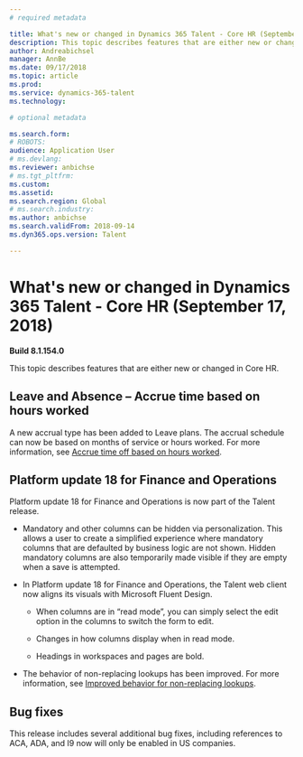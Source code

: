 ```yaml
---
# required metadata

title: What's new or changed in Dynamics 365 Talent - Core HR (September 17, 2018)
description: This topic describes features that are either new or changed in Microsoft Dynamics 365 Talent - Core HR.
author: Andreabichsel
manager: AnnBe
ms.date: 09/17/2018
ms.topic: article
ms.prod: 
ms.service: dynamics-365-talent
ms.technology: 

# optional metadata

ms.search.form: 
# ROBOTS: 
audience: Application User
# ms.devlang: 
ms.reviewer: anbichse
# ms.tgt_pltfrm: 
ms.custom: 
ms.assetid: 
ms.search.region: Global
# ms.search.industry: 
ms.author: anbichse
ms.search.validFrom: 2018-09-14
ms.dyn365.ops.version: Talent

---
```


# What's new or changed in Dynamics 365 Talent - Core HR (September 17, 2018)

**Build 8.1.154.0**

This topic describes features that are either new or changed in Core HR.

## Leave and Absence – Accrue time based on hours worked

A new accrual type has been added to Leave plans. The accrual schedule can now be based on months of service or hours worked. For more information, see [Accrue time off based on hours worked](leave-accrue-hours-worked.md).

## Platform update 18 for Finance and Operations

Platform update 18 for Finance and Operations is now part of the Talent release. 

-   Mandatory and other columns can be hidden via personalization. This allows a user to create a simplified experience where mandatory columns that are defaulted by business logic are not shown. Hidden mandatory columns are also temporarily made visible if they are empty when a save is attempted.

-   In Platform update 18 for Finance and Operations, the Talent web client now aligns its visuals with Microsoft Fluent Design.

    -   When columns are in “read mode”, you can simply select the edit option in the columns to switch the form to edit.

    -   Changes in how columns display when in read mode.

    -   Headings in workspaces and pages are bold.

-   The behavior of non-replacing lookups has been improved. For more information, see [Improved behavior for non-replacing
    lookups](https://docs.microsoft.com/business-applications-release-notes/October18/dynamics365-finance-operations/non-replacing-lookups).

## Bug fixes

This release includes several additional bug fixes, including references to ACA, ADA, and I9 now will only be enabled in US companies.
